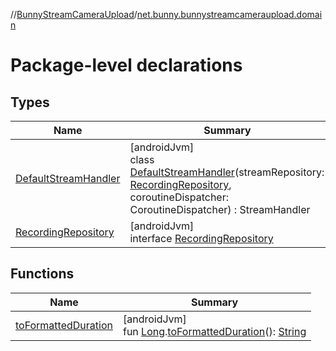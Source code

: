 //[BunnyStreamCameraUpload](../../index.md)/[net.bunny.bunnystreamcameraupload.domain](index.md)

# Package-level declarations

## Types

| Name | Summary |
|---|---|
| [DefaultStreamHandler](-default-stream-handler/index.md) | [androidJvm]<br>class [DefaultStreamHandler](-default-stream-handler/index.md)(streamRepository: [RecordingRepository](-recording-repository/index.md), coroutineDispatcher: CoroutineDispatcher) : StreamHandler |
| [RecordingRepository](-recording-repository/index.md) | [androidJvm]<br>interface [RecordingRepository](-recording-repository/index.md) |

## Functions

| Name | Summary |
|---|---|
| [toFormattedDuration](to-formatted-duration.md) | [androidJvm]<br>fun [Long](https://kotlinlang.org/api/core/kotlin-stdlib/kotlin/-long/index.html).[toFormattedDuration](to-formatted-duration.md)(): [String](https://kotlinlang.org/api/core/kotlin-stdlib/kotlin/-string/index.html) |